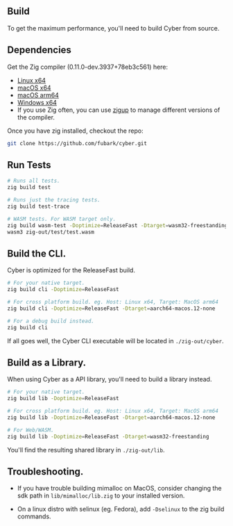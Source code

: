 ## Build
To get the maximum performance, you'll need to build Cyber from source.

## Dependencies
Get the Zig compiler (0.11.0-dev.3937+78eb3c561) here:
- [Linux x64](https://ziglang.org/builds/zig-linux-x86_64-0.11.0-dev.3937+78eb3c561.tar.xz)
- [macOS x64](https://ziglang.org/builds/zig-macos-x86_64-0.11.0-dev.3937+78eb3c561.tar.xz)
- [macOS arm64](https://ziglang.org/builds/zig-macos-aarch64-0.11.0-dev.3937+78eb3c561.tar.xz)
- [Windows x64](https://ziglang.org/builds/zig-windows-x86_64-0.11.0-dev.3937+78eb3c561.zip)
- If you use Zig often, you can use [zigup](https://github.com/marler8997/zigup) to manage different versions of the compiler.

Once you have zig installed, checkout the repo:
```sh
git clone https://github.com/fubark/cyber.git
```

## Run Tests
```sh
# Runs all tests.
zig build test

# Runs just the tracing tests.
zig build test-trace

# WASM tests. For WASM target only.
zig build wasm-test -Doptimize=ReleaseFast -Dtarget=wasm32-freestanding
wasm3 zig-out/test/test.wasm
```

## Build the CLI.
Cyber is optimized for the ReleaseFast build.
```sh
# For your native target.
zig build cli -Doptimize=ReleaseFast

# For cross platform build. eg. Host: Linux x64, Target: MacOS arm64
zig build cli -Doptimize=ReleaseFast -Dtarget=aarch64-macos.12-none

# For a debug build instead.
zig build cli
```

If all goes well, the Cyber CLI executable will be located in `./zig-out/cyber`.

## Build as a Library.
When using Cyber as a API library, you'll need to build a library instead.
```sh
# For your native target.
zig build lib -Doptimize=ReleaseFast

# For cross platform build. eg. Host: Linux x64, Target: MacOS arm64
zig build lib -Doptimize=ReleaseFast -Dtarget=aarch64-macos.12-none

# For Web/WASM.
zig build lib -Doptimize=ReleaseFast -Dtarget=wasm32-freestanding
```

You'll find the resulting shared library in `./zig-out/lib`.

## Troubleshooting.
- If you have trouble building mimalloc on MacOS, consider changing the sdk path in `lib/mimalloc/lib.zig` to your installed version.

- On a linux distro with selinux (eg. Fedora), add `-Dselinux` to the zig build commands.
